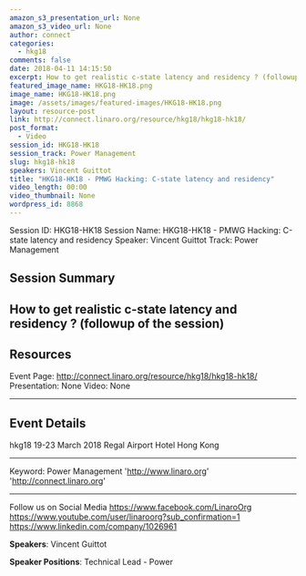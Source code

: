 ```yaml
---
amazon_s3_presentation_url: None
amazon_s3_video_url: None
author: connect
categories:
  - hkg18
comments: false
date: 2018-04-11 14:15:50
excerpt: How to get realistic c-state latency and residency ? (followup of the session)
featured_image_name: HKG18-HK18.png
image_name: HKG18-HK18.png
image: /assets/images/featured-images/HKG18-HK18.png
layout: resource-post
link: http://connect.linaro.org/resource/hkg18/hkg18-hk18/
post_format:
  - Video
session_id: HKG18-HK18
session_track: Power Management
slug: hkg18-hk18
speakers: Vincent Guittot
title: "HKG18-HK18 - PMWG Hacking: C-state latency and residency"
video_length: 00:00
video_thumbnail: None
wordpress_id: 8868
---
```


Session ID: HKG18-HK18
Session Name: HKG18-HK18 - PMWG Hacking: C-state latency and residency
Speaker: Vincent Guittot
Track: Power Management

## Session Summary

## How to get realistic c-state latency and residency ? (followup of the session)

## Resources

Event Page: http://connect.linaro.org/resource/hkg18/hkg18-hk18/
Presentation: None
Video: None

---

## Event Details

hkg18
19-23 March 2018
Regal Airport Hotel Hong Kong

---

Keyword: Power Management
'http://www.linaro.org'
'http://connect.linaro.org'

---

Follow us on Social Media
https://www.facebook.com/LinaroOrg
https://www.youtube.com/user/linaroorg?sub_confirmation=1
https://www.linkedin.com/company/1026961

**Speakers**: Vincent Guittot

**Speaker Positions**: Technical Lead - Power
